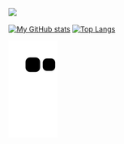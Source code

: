  ![](https://komarev.com/ghpvc/?username=vikramsingh117&color=red&style=flat-square)


[![My GitHub stats](https://github-readme-stats.vercel.app/api?username=vikramsingh117&show_icons=true&theme=radical)](https://github.com/vikramsingh117/github-readme-stats)  [![Top Langs](https://github-readme-stats.vercel.app/api/top-langs/?username=vikramsingh117&theme=radical)](https://github.com/vikramsingh117/github-readme-stats)


![Snake animation](https://github.com/vikramsingh117/vikramsingh117/blob/output/github-contribution-grid-snake.svg)
